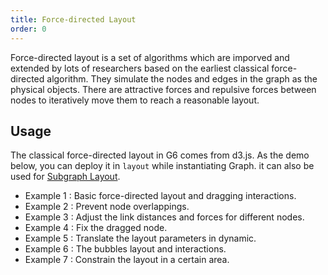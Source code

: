```yaml
---
title: Force-directed Layout
order: 0
---
```


Force-directed layout is a set of algorithms which are imporved and extended by lots of researchers based on the earliest classical force-directed algorithm. They simulate the nodes and edges in the graph as the physical objects. There are attractive forces and repulsive forces between nodes to iteratively move them to reach a reasonable layout.

## Usage

The classical force-directed layout in G6 comes from d3.js. As the demo below, you can deploy it in `layout` while instantiating Graph. it can also be used for [Subgraph Layout](/en/docs/manual/middle/layout/sub-layout).

- Example 1 : Basic force-directed layout and dragging interactions.
- Example 2 : Prevent node overlappings.
- Example 3 : Adjust the link distances and forces for different nodes.
- Example 4 : Fix the dragged node.
- Example 5 : Translate the layout parameters in dynamic.
- Example 6 : The bubbles layout and interactions.
- Example 7 : Constrain the layout in a certain area.
